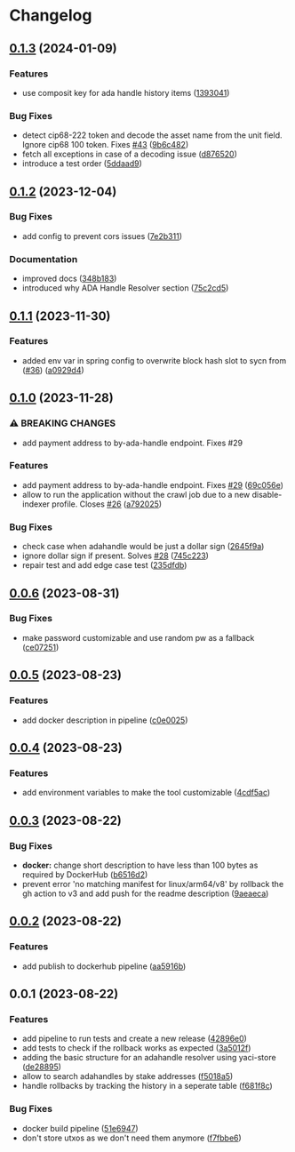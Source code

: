 # Changelog

## [0.1.3](https://github.com/cardano-foundation/cf-adahandle-resolver/compare/v0.1.2...v0.1.3) (2024-01-09)


### Features

* use composit key for ada handle history items ([1393041](https://github.com/cardano-foundation/cf-adahandle-resolver/commit/1393041bf961a1dd122814fb49c66db73166572d))


### Bug Fixes

* detect cip68-222 token and decode the asset name from the unit field. Ignore cip68 100 token. Fixes [#43](https://github.com/cardano-foundation/cf-adahandle-resolver/issues/43) ([9b6c482](https://github.com/cardano-foundation/cf-adahandle-resolver/commit/9b6c482a3017cb6790ec9e3c4fbcd5b50efcfbcf))
* fetch all exceptions in case of a decoding issue ([d876520](https://github.com/cardano-foundation/cf-adahandle-resolver/commit/d8765205e06234821c904f90322dd5ed3e6f873b))
* introduce a test order ([5ddaad9](https://github.com/cardano-foundation/cf-adahandle-resolver/commit/5ddaad931470ab2e01c1131e9718b0ebbbe14ae6))

## [0.1.2](https://github.com/cardano-foundation/cf-adahandle-resolver/compare/v0.1.1...v0.1.2) (2023-12-04)


### Bug Fixes

* add config to prevent cors issues ([7e2b311](https://github.com/cardano-foundation/cf-adahandle-resolver/commit/7e2b3116f4bfd86a0e71c6062231975fa763103c))


### Documentation

* improved docs ([348b183](https://github.com/cardano-foundation/cf-adahandle-resolver/commit/348b1834f1d86646bdbe38d4d94769c89008aedf))
* introduced why ADA Handle Resolver section ([75c2cd5](https://github.com/cardano-foundation/cf-adahandle-resolver/commit/75c2cd514c43a2fe15e326061ae9526fa0b18ca3))

## [0.1.1](https://github.com/cardano-foundation/cf-adahandle-resolver/compare/v0.1.0...v0.1.1) (2023-11-30)


### Features

* added env var in spring config to overwrite block hash slot to sycn from ([#36](https://github.com/cardano-foundation/cf-adahandle-resolver/issues/36)) ([a0929d4](https://github.com/cardano-foundation/cf-adahandle-resolver/commit/a0929d4dab09119e91e4f658717c0948c0a455a7))

## [0.1.0](https://github.com/cardano-foundation/cf-adahandle-resolver/compare/v0.0.6...v0.1.0) (2023-11-28)


### ⚠ BREAKING CHANGES

* add payment address to by-ada-handle endpoint. Fixes #29

### Features

* add payment address to by-ada-handle endpoint. Fixes [#29](https://github.com/cardano-foundation/cf-adahandle-resolver/issues/29) ([69c056e](https://github.com/cardano-foundation/cf-adahandle-resolver/commit/69c056e4f7dc73ac941629136400e4892a56eeea))
* allow to run the application without the crawl job due to a new disable-indexer profile. Closes [#26](https://github.com/cardano-foundation/cf-adahandle-resolver/issues/26) ([a792025](https://github.com/cardano-foundation/cf-adahandle-resolver/commit/a792025a2b505f65d70b77b21ee03751613cd550))


### Bug Fixes

* check case when adahandle would be just a dollar sign ([2645f9a](https://github.com/cardano-foundation/cf-adahandle-resolver/commit/2645f9ad40f2189c4ed7fef29dc4c856fc86cce9))
* ignore dollar sign if present. Solves [#28](https://github.com/cardano-foundation/cf-adahandle-resolver/issues/28) ([745c223](https://github.com/cardano-foundation/cf-adahandle-resolver/commit/745c2231248c4ab66b64ad50f4ce05f4d23d2a34))
* repair test and add edge case test ([235dfdb](https://github.com/cardano-foundation/cf-adahandle-resolver/commit/235dfdba14112222a80d2edf9397bb77f44dc97b))

## [0.0.6](https://github.com/cardano-foundation/adahandle-resolver/compare/v0.0.5...v0.0.6) (2023-08-31)


### Bug Fixes

* make password customizable and use random pw as a fallback ([ce07251](https://github.com/cardano-foundation/adahandle-resolver/commit/ce07251f7e858cc565c4ee4edad4150b13419b68))

## [0.0.5](https://github.com/cardano-foundation/adahandle-resolver/compare/v0.0.4...v0.0.5) (2023-08-23)


### Features

* add docker description in pipeline ([c0e0025](https://github.com/cardano-foundation/cf-adahandle-resolver/commit/c0e00255ca9de8c4fd855ef8e38f3d720ced5a71))

## [0.0.4](https://github.com/cardano-foundation/cf-adahandle-resolver/compare/v0.0.3...v0.0.4) (2023-08-23)


### Features

* add environment variables to make the tool customizable ([4cdf5ac](https://github.com/cardano-foundation/cf-adahandle-resolver/commit/4cdf5acb60f405b102cf6ac3fb5b2787b3eed110))

## [0.0.3](https://github.com/cardano-foundation/cf-adahandle-resolver/compare/v0.0.2...v0.0.3) (2023-08-22)


### Bug Fixes

* **docker:** change short description to have less than 100 bytes as required by DockerHub ([b6516d2](https://github.com/cardano-foundation/cf-adahandle-resolver/commit/b6516d2a621d7a42b01152637ef1ea09a574062d))
* prevent error 'no matching manifest for linux/arm64/v8' by rollback the gh action to v3 and add push for the readme description ([9aeaeca](https://github.com/cardano-foundation/cf-adahandle-resolver/commit/9aeaeca3c8ec477a58c8d5d379a65013fec0571c))

## [0.0.2](https://github.com/cardano-foundation/cf-adahandle-resolver/compare/v0.0.1...v0.0.2) (2023-08-22)


### Features

* add publish to dockerhub pipeline ([aa5916b](https://github.com/cardano-foundation/cf-adahandle-resolver/commit/aa5916b04e6088a440b737302a711036c1cc00ea))

## 0.0.1 (2023-08-22)


### Features

* add pipeline to run tests and create a new release ([42896e0](https://github.com/cardano-foundation/cf-adahandle-resolver/commit/42896e07b709248055fbb169e56a1b49e50014c2))
* add tests to check if the rollback works as expected ([3a5012f](https://github.com/cardano-foundation/cf-adahandle-resolver/commit/3a5012f0724b75b7648faf72a9acf7090bdf617d))
* adding the basic structure for an adahandle resolver using yaci-store ([de28895](https://github.com/cardano-foundation/cf-adahandle-resolver/commit/de28895ee1470310743d44104e341f099480efc1))
* allow to search adahandles by stake addresses ([f5018a5](https://github.com/cardano-foundation/cf-adahandle-resolver/commit/f5018a568400d536bf12f774e7e821773ca33013))
* handle rollbacks by tracking the history in a seperate table ([f681f8c](https://github.com/cardano-foundation/cf-adahandle-resolver/commit/f681f8c96923c7462ca35ded3885844b04d66b34))


### Bug Fixes

* docker build pipeline ([51e6947](https://github.com/cardano-foundation/cf-adahandle-resolver/commit/51e6947dcb73d2599b2b526dfee80651da864b28))
* don't store utxos as we don't need them anymore ([f7fbbe6](https://github.com/cardano-foundation/cf-adahandle-resolver/commit/f7fbbe6014d4f92e91874cc28d4f7f64238178de))
